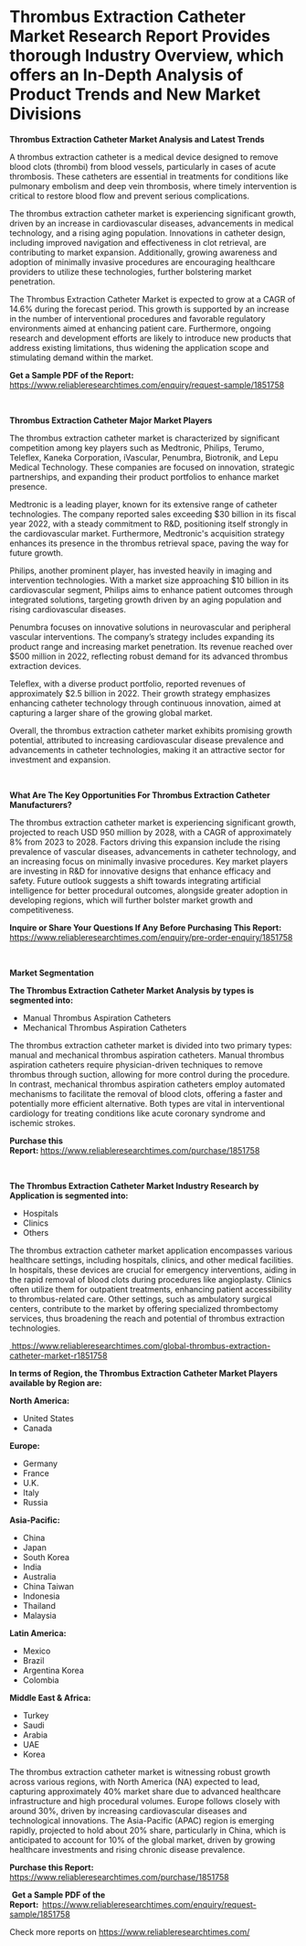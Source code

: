 <p><h1>Thrombus Extraction Catheter Market Research Report Provides thorough Industry Overview, which offers an In-Depth Analysis of Product Trends and New Market Divisions</h1></p><p><strong>Thrombus Extraction Catheter Market Analysis and Latest Trends</strong></p>
<p><p>A thrombus extraction catheter is a medical device designed to remove blood clots (thrombi) from blood vessels, particularly in cases of acute thrombosis. These catheters are essential in treatments for conditions like pulmonary embolism and deep vein thrombosis, where timely intervention is critical to restore blood flow and prevent serious complications. </p><p>The thrombus extraction catheter market is experiencing significant growth, driven by an increase in cardiovascular diseases, advancements in medical technology, and a rising aging population. Innovations in catheter design, including improved navigation and effectiveness in clot retrieval, are contributing to market expansion. Additionally, growing awareness and adoption of minimally invasive procedures are encouraging healthcare providers to utilize these technologies, further bolstering market penetration. </p><p>The Thrombus Extraction Catheter Market is expected to grow at a CAGR of 14.6% during the forecast period. This growth is supported by an increase in the number of interventional procedures and favorable regulatory environments aimed at enhancing patient care. Furthermore, ongoing research and development efforts are likely to introduce new products that address existing limitations, thus widening the application scope and stimulating demand within the market.</p></p>
<p><strong>Get a Sample PDF of the Report:&nbsp;</strong> <a href="https://www.reliableresearchtimes.com/enquiry/request-sample/1851758?utm_campaign=3317&utm_medium=2&utm_source=Github&utm_content=ia&utm_term=26032025&utm_id=thrombus-extraction-catheter">https://www.reliableresearchtimes.com/enquiry/request-sample/1851758</a></p>
<p>&nbsp;</p>
<p><strong>Thrombus Extraction Catheter Major Market Players</strong></p>
<p><p>The thrombus extraction catheter market is characterized by significant competition among key players such as Medtronic, Philips, Terumo, Teleflex, Kaneka Corporation, iVascular, Penumbra, Biotronik, and Lepu Medical Technology. These companies are focused on innovation, strategic partnerships, and expanding their product portfolios to enhance market presence.</p><p>Medtronic is a leading player, known for its extensive range of catheter technologies. The company reported sales exceeding $30 billion in its fiscal year 2022, with a steady commitment to R&D, positioning itself strongly in the cardiovascular market. Furthermore, Medtronic's acquisition strategy enhances its presence in the thrombus retrieval space, paving the way for future growth.</p><p>Philips, another prominent player, has invested heavily in imaging and intervention technologies. With a market size approaching $10 billion in its cardiovascular segment, Philips aims to enhance patient outcomes through integrated solutions, targeting growth driven by an aging population and rising cardiovascular diseases.</p><p>Penumbra focuses on innovative solutions in neurovascular and peripheral vascular interventions. The company’s strategy includes expanding its product range and increasing market penetration. Its revenue reached over $500 million in 2022, reflecting robust demand for its advanced thrombus extraction devices.</p><p>Teleflex, with a diverse product portfolio, reported revenues of approximately $2.5 billion in 2022. Their growth strategy emphasizes enhancing catheter technology through continuous innovation, aimed at capturing a larger share of the growing global market.</p><p>Overall, the thrombus extraction catheter market exhibits promising growth potential, attributed to increasing cardiovascular disease prevalence and advancements in catheter technologies, making it an attractive sector for investment and expansion.</p></p>
<p>&nbsp;</p>
<p><strong>What Are The Key Opportunities For Thrombus Extraction Catheter Manufacturers?</strong></p>
<p><p>The thrombus extraction catheter market is experiencing significant growth, projected to reach USD 950 million by 2028, with a CAGR of approximately 8% from 2023 to 2028. Factors driving this expansion include the rising prevalence of vascular diseases, advancements in catheter technology, and an increasing focus on minimally invasive procedures. Key market players are investing in R&D for innovative designs that enhance efficacy and safety. Future outlook suggests a shift towards integrating artificial intelligence for better procedural outcomes, alongside greater adoption in developing regions, which will further bolster market growth and competitiveness.</p></p>
<p><strong>Inquire or Share Your Questions If Any Before Purchasing This Report:</strong> <a href="https://www.reliableresearchtimes.com/enquiry/pre-order-enquiry/1851758?utm_campaign=3317&utm_medium=2&utm_source=Github&utm_content=ia&utm_term=26032025&utm_id=thrombus-extraction-catheter">https://www.reliableresearchtimes.com/enquiry/pre-order-enquiry/1851758</a></p>
<p>&nbsp;</p>
<p><strong>Market Segmentation</strong></p>
<p><strong>The Thrombus Extraction Catheter Market Analysis by types is segmented into:</strong></p>
<p><ul><li>Manual Thrombus Aspiration Catheters</li><li>Mechanical Thrombus Aspiration Catheters</li></ul></p>
<p><p>The thrombus extraction catheter market is divided into two primary types: manual and mechanical thrombus aspiration catheters. Manual thrombus aspiration catheters require physician-driven techniques to remove thrombus through suction, allowing for more control during the procedure. In contrast, mechanical thrombus aspiration catheters employ automated mechanisms to facilitate the removal of blood clots, offering a faster and potentially more efficient alternative. Both types are vital in interventional cardiology for treating conditions like acute coronary syndrome and ischemic strokes.</p></p>
<p><strong>Purchase this Report:&nbsp;</strong><a href="https://www.reliableresearchtimes.com/purchase/1851758?utm_campaign=3317&utm_medium=2&utm_source=Github&utm_content=ia&utm_term=26032025&utm_id=thrombus-extraction-catheter">https://www.reliableresearchtimes.com/purchase/1851758</a></p>
<p>&nbsp;</p>
<p><strong>The Thrombus Extraction Catheter Market Industry Research by Application is segmented into:</strong></p>
<p><ul><li>Hospitals</li><li>Clinics</li><li>Others</li></ul></p>
<p><p>The thrombus extraction catheter market application encompasses various healthcare settings, including hospitals, clinics, and other medical facilities. In hospitals, these devices are crucial for emergency interventions, aiding in the rapid removal of blood clots during procedures like angioplasty. Clinics often utilize them for outpatient treatments, enhancing patient accessibility to thrombus-related care. Other settings, such as ambulatory surgical centers, contribute to the market by offering specialized thrombectomy services, thus broadening the reach and potential of thrombus extraction technologies.</p></p>
<p><a href="https://www.reliableresearchtimes.com/global-thrombus-extraction-catheter-market-r1851758?utm_campaign=3317&utm_medium=2&utm_source=Github&utm_content=ia&utm_term=26032025&utm_id=thrombus-extraction-catheter">&nbsp;https://www.reliableresearchtimes.com/global-thrombus-extraction-catheter-market-r1851758</a></p>
<p><strong>In terms of Region, the Thrombus Extraction Catheter Market Players available by Region are:</strong></p>
<p>
    <p> <strong> North America: </strong>
        <ul>
            <li>United States</li>
            <li>Canada</li>
        </ul>
        </p> 
    <p> <strong> Europe: </strong>
        <ul>
            <li>Germany</li>
            <li>France</li>
            <li>U.K.</li>
            <li>Italy</li>
            <li>Russia</li>
        </ul>
        </p> 
    <p> <strong> Asia-Pacific: </strong>
        <ul>
            <li>China</li>
            <li>Japan</li>
            <li>South Korea</li>
            <li>India</li>
            <li>Australia</li>
            <li>China Taiwan</li>
            <li>Indonesia</li>
            <li>Thailand</li>
            <li>Malaysia</li>
        </ul>
        </p> 
    <p> <strong> Latin America: </strong>
        <ul>
            <li>Mexico</li>
            <li>Brazil</li>
            <li>Argentina Korea</li>
            <li>Colombia</li>
        </ul>
        </p> 
    <p> <strong> Middle East & Africa: </strong>
        <ul>
            <li>Turkey</li>
            <li>Saudi</li>
            <li>Arabia</li>
            <li>UAE</li>
            <li>Korea</li>
        </ul>
    </p>
    </p>
<p><p>The thrombus extraction catheter market is witnessing robust growth across various regions, with North America (NA) expected to lead, capturing approximately 40% market share due to advanced healthcare infrastructure and high procedural volumes. Europe follows closely with around 30%, driven by increasing cardiovascular diseases and technological innovations. The Asia-Pacific (APAC) region is emerging rapidly, projected to hold about 20% share, particularly in China, which is anticipated to account for 10% of the global market, driven by growing healthcare investments and rising chronic disease prevalence.</p></p>
<p><strong>Purchase this Report: </strong><a href="https://www.reliableresearchtimes.com/purchase/1851758?utm_campaign=3317&utm_medium=2&utm_source=Github&utm_content=ia&utm_term=26032025&utm_id=thrombus-extraction-catheter">https://www.reliableresearchtimes.com/purchase/1851758</a></p>
<p>&nbsp;<strong>Get a Sample PDF of the Report:&nbsp;&nbsp;</strong><a href="https://www.reliableresearchtimes.com/enquiry/request-sample/1851758?utm_campaign=3317&utm_medium=2&utm_source=Github&utm_content=ia&utm_term=26032025&utm_id=thrombus-extraction-catheter">https://www.reliableresearchtimes.com/enquiry/request-sample/1851758</a></p>
<p><strong></strong></p>
<p>Check more reports on <a href="https://www.reliableresearchtimes.com/?utm_campaign=3317&utm_medium=2&utm_source=Github&utm_content=ia&utm_term=26032025&utm_id=thrombus-extraction-catheter">https://www.reliableresearchtimes.com/</a></p>